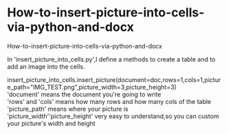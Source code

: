 # How-to-insert-picture-into-cells-via-python-and-docx
How-to-insert-picture-into-cells-via-python-and-docx 

In 'insert_picture_into_cells.py',I define a methods to create a table and to add an image into the cells.<br>

insert_picture_into_cells.insert_picture(document=doc,rows=1,cols=1,picture_path="IMG_TEST.png",picture_width=3,picture_height=3)<br>
'document' means the document you're going to write<br>
'rows' and 'cols' means how many rows and how many cols of the table<br>
'picture_path' means where your picture is<br>
'picture_width''picture_height' very easy to understand,so you can custom your picture's width and height<br>

